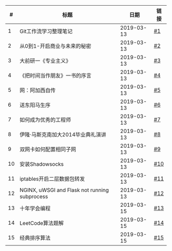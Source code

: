 |  #  |  标题  | 日期 | 链接 |
| --- |  ---  | --- | --- |
|  1  |  Git工作流学习整理笔记  | 2019-03-13 | [#1](https://github.com/liangyuewei/blogs/blob/master/Git工作流学习整理笔记.pdf)
|  2  |  从0到1-开启商业与未来的秘密  | 2019-03-13 | [#2](https://github.com/liangyuewei/blogs/blob/master/从0到1-开启商业与未来的秘密.pdf) |
|  3  |  大前研一《专业主义》  | 2019-03-13 | [#3](https://github.com/liangyuewei/blogs/blob/master/大前研一《专业主义》.pdf) |
|  4  |  《把时间当作朋友》一书的序言  | 2019-03-13 | [#4](https://github.com/liangyuewei/blogs/blob/master/%E3%80%8A%E6%8A%8A%E6%97%B6%E9%97%B4%E5%BD%93%E4%BD%9C%E6%9C%8B%E5%8F%8B%E3%80%8B%E4%B8%80%E4%B9%A6%E7%9A%84%E5%BA%8F%E8%A8%80%20.pdf) |
|  5  |  网：阿加西自传  |2019-03-13 | [#5](https://github.com/liangyuewei/blogs/blob/master/网：阿加西自传.pdf) |
|  6  |  送东阳马生序  | 2019-03-13 | [#6](https://github.com/liangyuewei/blogs/blob/master/送东阳马生序.pdf) |
|  7  |  如何成为优秀的工程师  | 2019-03-13 | [#7](https://github.com/liangyuewei/blogs/blob/master/伊隆·马斯克南加大2014毕业典礼演讲.pdf) |
|  8  |  伊隆·马斯克南加大2014毕业典礼演讲  | 2019-03-13 | [#8](https://github.com/liangyuewei/blogs/blob/master/双网卡如何配置相同子网.pdf) |
|  9  |  双网卡如何配置相同子网  | 2019-03-13 | [#9](https://github.com/liangyuewei/blogs/blob/master/安装Shadowsocks.pdf) |
| 10  |  安装Shadowsocks  | 2019-03-13 | [#10](https://github.com/liangyuewei/blogs/blob/master/iptables开启二层数据包转发.pdf) |
| 11  |  iptables开启二层数据包转发  | 2019-03-13 | [#11](https://github.com/liangyuewei/blogs/blob/master/) |
| 12  |  NGINX, uWSGI and Flask not running subprocess  | 2019-03-13 | [#12](https://github.com/liangyuewei/blogs/blob/master/%20NGINX%2C%20uWSGI%20and%20Flask%20not%20running%20subprocess.pdf) |
| 13  |  十年学会编程  | 2019-03-15 | [#13](https://github.com/liangyuewei/blogs/blob/master/十年学会编程.pdf) |
| 14  |  LeetCode算法题解  | 2019-03-15 | [#14](https://github.com/liangyuewei/blogs/blob/master/LeetCode算法题解.pdf) |
| 15  |  经典排序算法  | 2019-03-15 | [#15](https://github.com/liangyuewei/blogs/blob/master/经典排序算法.pdf) |
